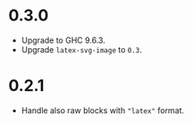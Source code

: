 # 0.3.0

- Upgrade to GHC 9.6.3.
- Upgrade `latex-svg-image` to `0.3`.

# 0.2.1

- Handle also raw blocks with `"latex"` format.
